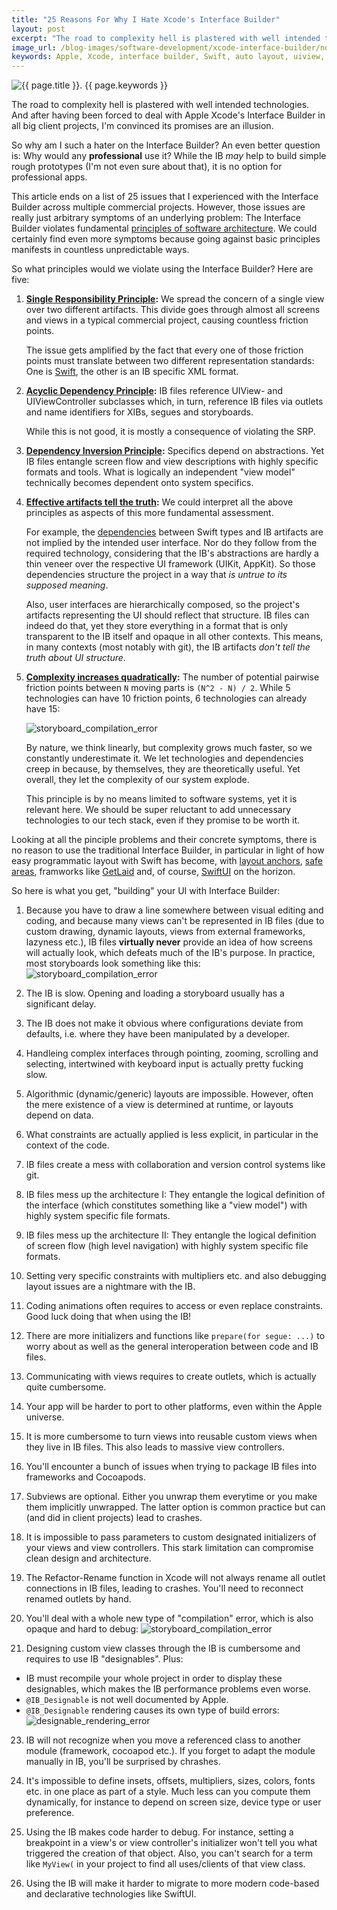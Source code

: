 ```yaml
---
title: "25 Reasons For Why I Hate Xcode's Interface Builder"
layout: post
excerpt: "The road to complexity hell is plastered with well intended technologies. And so the promises of the Interface Builder are an illusion."
image_url: /blog-images/software-development/xcode-interface-builder/no-apple-xcode-interface-builder.png
keywords: Apple, Xcode, interface builder, Swift, auto layout, uiview, uiviewcontroller, storyboard, xib, IBOutlet, iOS, macOS, SwiftUI, UIKit, AppKit, UI, user interface, design, programming, programmatic, mobile apps, software architecture
---
```


<img style="margin-left:auto;margin-right:auto;display:block;" src="/blog-images/software-development/xcode-interface-builder/no-apple-xcode-interface-builder.png" title="{{ page.title }}" alt="{{ page.title }}. {{ page.keywords }}">

The road to complexity hell is plastered with well intended technologies. And after having been forced to deal with Apple Xcode's Interface Builder in all big client projects, I'm convinced its promises are an illusion.

So why am I such a hater on the Interface Builder? An even better question is: Why would any **professional** use it? While the IB *may* help to build simple rough prototypes (I'm not even sure about that), it is no option for professional apps.

This article ends on a list of 25 issues that I experienced with the Interface Builder across multiple commercial projects. However, those issues are really just arbitrary symptoms of an underlying problem: The Interface Builder violates fundamental [principles of software architecture](https://www.flowtoolz.com/2019/08/24/architecture-is-principled-software-development.html). We could certainly find even more symptoms because going against basic principles manifests in countless unpredictable ways.

So what principles would we violate using the Interface Builder? Here are five:

1. **[Single Responsibility Principle](https://en.wikipedia.org/wiki/Single_responsibility_principle):** We spread the concern of a single view over two different artifacts. This divide goes through almost all screens and views in a typical commercial project, causing countless friction points.

   The issue gets amplified by the fact that every one of those friction points must translate between two different representation standards: One is [Swift](https://forums.swift.org), the other is an IB specific XML format.

2. **[Acyclic Dependency Principle](https://en.wikipedia.org/wiki/Acyclic_dependencies_principle):** IB files reference UIView- and UIViewController subclasses which, in turn, reference IB files via outlets and name identifiers for XIBs, segues and storyboards.

   While this is not good, it is mostly a consequence of violating the SRP.

3. **[Dependency Inversion Principle](https://en.wikipedia.org/wiki/Dependency_inversion_principle):** Specifics depend on abstractions. Yet IB files entangle screen flow and view descriptions with highly specific formats and tools. What is logically an independent "view model" technically becomes dependent onto system specifics.

4. **[Effective artifacts tell the truth](https://www.flowtoolz.com/2019/08/25/code-represents-customer-value-and-technology.html):** We could interpret all the above principles as aspects of this more fundamental assessment. 

   For example, the [dependencies](https://www.flowtoolz.com/2019/08/26/code-structure-is-determined-by-dependencies.html) between Swift types and IB artifacts are not implied by the intended user interface. Nor do they follow from the required technology, considering that the IB's abstractions are hardly a thin veneer over the respective UI framework (UIKit, AppKit). So those dependencies structure the project in a way that *is untrue to its supposed meaning*.

   Also, user interfaces are hierarchically composed, so the project's artifacts representing the UI should reflect that structure. IB files can indeed do that, yet they store everything in a format that is only transparent to the IB itself and opaque in all other contexts. This means, in many contexts (most notably with git), the IB artifacts *don't tell the truth about UI structure*.

5. **[Complexity increases quadratically](https://en.wikipedia.org/wiki/Binomial_coefficient):** The number of potential pairwise friction points between `N` moving parts is `(N^2 - N) / 2`. While 5 technologies can have 10 friction points, 6 technologies can already have 15:

   ![storyboard_compilation_error](/blog-images/software-development/xcode-interface-builder/complexity-exploding-with-tech-factors.jpg)

   By nature, we think linearly, but complexity grows much faster, so we constantly underestimate it. We let technologies and dependencies creep in because, by themselves, they are theoretically useful. Yet overall, they let the complexity of our system explode.

   This principle is by no means limited to software systems, yet it is relevant here. We should be super reluctant to add unnecessary technologies to our tech stack, even if they promise to be worth it.

Looking at all the pinciple problems and their concrete symptoms, there is no reason to use the traditional Interface Builder, in particular in light of how easy programmatic layout with Swift has become, with [layout anchors](https://developer.apple.com/documentation/uikit/nslayoutanchor), [safe areas](https://developer.apple.com/documentation/uikit/uiview/2891102-safearealayoutguide), framworks like [GetLaid](https://github.com/flowtoolz/GetLaid) and, of course, [SwiftUI](https://developer.apple.com/documentation/swiftui/) on the horizon.

So here is what you get, "building" your UI with Interface Builder:

1. Because you have to draw a line somewhere between visual editing and coding, and because many views can't be represented in IB files (due to custom drawing, dynamic layouts, views from external frameworks, lazyness etc.), IB files **virtually never** provide an idea of how screens will actually look, which defeats much of the IB's purpose. In practice, most storyboards look something like this:
	![storyboard_compilation_error](/blog-images/software-development/xcode-interface-builder/storyboard.jpg)
	
2. The IB is slow. Opening and loading a storyboard usually has a significant delay.

3. The IB does not make it obvious where configurations deviate from defaults, i.e. where they have been manipulated by a developer.

4. Handleing complex interfaces through pointing, zooming, scrolling and selecting, intertwined with keyboard input is actually pretty fucking slow.

5. Algorithmic (dynamic/generic) layouts are impossible. However, often the mere existence of a view is determined at runtime, or layouts depend on data.

6. What constraints are actually applied is less explicit, in particular in the context of the code.

7. IB files create a mess with collaboration and version control systems like git.

8. IB files mess up the architecture I: They entangle the logical definition of the interface (which constitutes something like a "view model") with highly system specific file formats.

9. IB files mess up the architecture II: They entangle the logical definition of screen flow (high level navigation) with highly system specific file formats.

10. Setting very specific constraints with multipliers etc. and also debugging layout issues are a nightmare with the IB.

11. Coding animations often requires to access or even replace constraints. Good luck doing that when using the IB!

12. There are more initializers and functions like `prepare(for segue: ...)` to worry about as well as the general interoperation between code and IB files.

14. Communicating with views requires to create outlets, which is actually quite cumbersome.

15. Your app will be harder to port to other platforms, even within the Apple universe.

16. It is more cumbersome to turn views into reusable custom views when they live in IB files. This also leads to massive view controllers.

17. You'll encounter a bunch of issues when trying to package IB files into frameworks and Cocoapods.

18. Subviews are optional. Either you unwrap them everytime or you make them implicitly unwrapped. The latter option is common practice but can (and did in client projects) lead to crashes.

19. It is impossible to pass parameters to custom designated initializers of your views and view controllers. This stark limitation can compromise clean design and architecture.

20. The Refactor-Rename function in Xcode will not always rename all outlet connections in IB files, leading to crashes. You'll need to reconnect renamed outlets by hand.

21. You'll deal with a whole new type of "compilation" error, which is also opaque and hard to debug:
   ![storyboard_compilation_error](/blog-images/software-development/xcode-interface-builder/storyboard_compilation_error.png)

22. Designing custom view classes through the IB is cumbersome and requires to use IB "designables". Plus:
   * IB must recompile your whole project in order to display these designables, which makes the IB performance problems even worse. 
   * `@IB_Designable` is not well documented by Apple.
   * `@IB_Designable` rendering causes its own type of build errors:
   	![designable_rendering_error](/blog-images/software-development/xcode-interface-builder/ib_designable_rendering_error.png)

23. IB will not recognize when you move a referenced class to another module (framework, cocoapod etc.). If you forget to adapt the module manually in IB, you'll be surprised by chrashes.

24. It's impossible to define insets, offsets, multipliers, sizes, colors, fonts etc. in one place as part of a style. Much less can you compute them dynamically, for instance to depend on screen size, device type or user preference.

25. Using the IB makes code harder to debug. For instance, setting a breakpoint in a view's or view controller's initializer won't tell you what triggered the creation of that object. Also, you can't search for a term like `MyView(` in your project to find all uses/clients of that view class.

26. Using the IB will make it harder to migrate to more modern code-based and declarative technologies like SwiftUI.